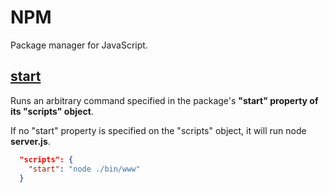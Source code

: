 # NPM

Package manager for JavaScript.

## [start](https://docs.npmjs.com/cli/start)

Runs an arbitrary command specified in the package's **"start" property of its "scripts" object**.

If no "start" property is specified on the "scripts" object, it will run node **server.js**.

```json
  "scripts": {
    "start": "node ./bin/www"
  }
```